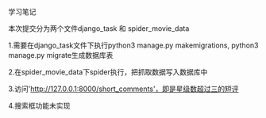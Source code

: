 学习笔记

本次提交分为两个文件django_task 和 spider_movie_data

1.需要在django_task文件下执行python3 manage.py makemigrations, python3 manage.py migrate生成数据库表

2.在spider_movie_data下spider执行，把抓取数据写入数据库中

3.访问'http://127.0.0.1:8000/short_comments'，即是星级数超过三的短评

4.搜索框功能未实现

